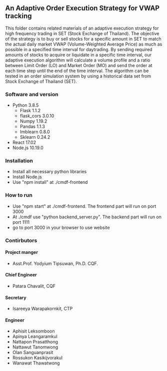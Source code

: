 ## An Adaptive Order Execution Strategy for VWAP tracking
This folder contains related materials of an adaptive execution strategy for high
frequency trading in SET (Stock Exchange of Thailand). The objective of the strategy is to buy or sell stocks for a specific amount in SET to match the actual daily market
VWAP (Volume-Weighted Average Price) as much as possible in a specified time interval for daytrading. By sending required amounts of stocks to acquire or liquidate in a specific time interval, our adaptive execution algorithm will calculate a volume profile and a ratio between Limit Order
(LO) and Market Order (MO) and send the order at each time step until the end of the time interval. The algorithm can be tested in
an order simulation system by using a historical data set from Stock Exchange of Thailand (SET).

### Software and version
* Python 3.8.5
    * Flask 1.1.2
    * flask_cors 3.0.10
    * Numpy 1.19.2
    * Pandas 1.1.3
    * Imblearn 0.8.0
    * Sklearn 0.24.2
* React 17.02
* Node.js 10.19.0

### Installation
* Install all necessary python libraries
* Install Node.js
* Use "npm install" at ./cmdf-frontend

### How to run
* Use "npm start" at ./cmdf-frontend. The frontend part will run on port 3000
* At ./cmdf use "python backend_server.py". The backend part will run on port 1111
* go to port 3000 in your browser to use website

### Contirbutors
#### Project manger
* Asst.Prof. Yodyium Tipsuwan, Ph.D. CQF.
#### Chief Engineer
* Patara Chavalit, CQF
#### Secretary
* Isareeya Warapakornkit, CTP
#### Engineer
* Aphisit    Leksomboon
* Apinya     Leangaramkul
* Nattapon Prasatthong
* Nattawut Tanomwong
* Olan    Sanguanprasit
* Rossukon Kasikijvorakul
* Wanawat    Thawatwong

